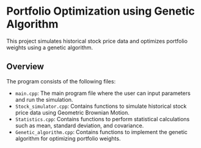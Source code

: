 # Portfolio Optimization using Genetic Algorithm

This project simulates historical stock price data and optimizes portfolio weights using a genetic algorithm.

## Overview

The program consists of the following files:

- `main.cpp`: The main program file where the user can input parameters and run the simulation.
- `Stock_simulator.cpp`: Contains functions to simulate historical stock price data using Geometric Brownian Motion.
- `Statistics.cpp`: Contains functions to perform statistical calculations such as mean, standard deviation, and covariance.
- `Genetic_algorithm.cpp`: Contains functions to implement the genetic algorithm for optimizing portfolio weights.